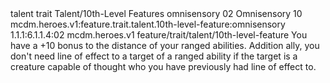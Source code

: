 <ability>
  <metadata>
    <class>talent</class>
    <feature_type>trait</feature_type>
    <file_dpath>Talent/10th-Level Features</file_dpath>
    <item_id>omnisensory</item_id>
    <item_index>02</item_index>
    <item_name>Omnisensory</item_name>
    <level>10</level>
    <scc>mcdm.heroes.v1:feature.trait.talent.10th-level-feature:omnisensory</scc>
    <scdc>1.1.1:6.1.1.4:02</scdc>
    <source>mcdm.heroes.v1</source>
    <type>feature/trait/talent/10th-level-feature</type>
  </metadata>
  <effects>
    <effect type="mundane">You have a +10 bonus to the distance of your ranged abilities. Addition ally, you don&apos;t need line of effect to a target of a ranged ability if the target is a creature capable of thought who you have previously had line of effect to.</effect>
  </effects>
</ability>
